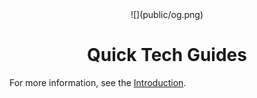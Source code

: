 <center>
![](public/og.png)

# Quick Tech Guides
</center>

For more information, see the [Introduction](src/pages/en/introduction.md).
